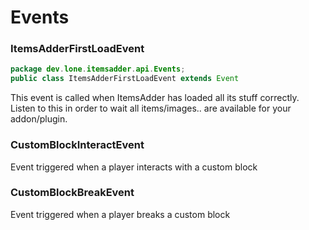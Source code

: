 # Events

### ItemsAdderFirstLoadEvent

```java
package dev.lone.itemsadder.api.Events;
public class ItemsAdderFirstLoadEvent extends Event
```

This event is called when ItemsAdder has loaded all its stuff correctly.  
Listen to this in order to wait all items/images.. are available for your addon/plugin.

### CustomBlockInteractEvent

Event triggered when a player interacts with a custom block

### CustomBlockBreakEvent

Event triggered when a player breaks a custom block

